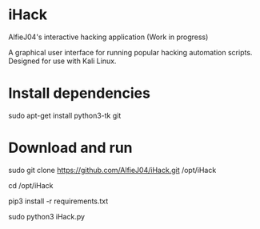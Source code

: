 # iHack

AlfieJ04's interactive hacking application (Work in progress)

A graphical user interface for running popular hacking automation scripts.
Designed for use with Kali Linux.

# Install dependencies

sudo apt-get install python3-tk git

# Download and run

sudo git clone https://github.com/AlfieJ04/iHack.git /opt/iHack

cd /opt/iHack

pip3 install -r requirements.txt

sudo python3 iHack.py

